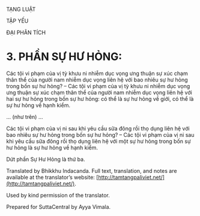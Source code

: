  

TẠNG LUẬT

TẬP YẾU

ĐẠI PHÂN TÍCH

# 3\. PHẦN SỰ HƯ HỎNG:

Các tội vi phạm của vị tỳ khưu ni nhiễm dục vọng ưng thuận sự xúc chạm thân thể của người nam nhiễm dục vọng liên hệ với bao nhiêu sự hư hỏng trong bốn sự hư hỏng? – Các tội vi phạm của vị tỳ khưu ni nhiễm dục vọng ưng thuận sự xúc chạm thân thể của người nam nhiễm dục vọng liên hệ với hai sự hư hỏng trong bốn sự hư hỏng: có thể là sự hư hỏng về giới, có thể là sự hư hỏng về hạnh kiểm.

… (như trên) …

Các tội vi phạm của vị ni sau khi yêu cầu sữa đông rồi thọ dụng liên hệ với bao nhiêu sự hư hỏng trong bốn sự hư hỏng? – Các tội vi phạm của vị ni sau khi yêu cầu sữa đông rồi thọ dụng liên hệ với một sự hư hỏng trong bốn sự hư hỏng là sự hư hỏng về hạnh kiểm.

Dứt phần Sự Hư Hỏng là thứ ba.

Translated by Bhikkhu Indacanda. Full text, translation, and notes are available at the translator’s website: [http://tamtangpaliviet.net/](http://tamtangpaliviet.net/).

Used by kind permission of the translator.

Prepared for SuttaCentral by Ayya Vimala.
